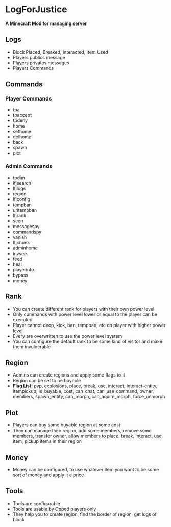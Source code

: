 # LogForJustice
**A Minecraft Mod for managing server**

## Logs
- Block Placed, Breaked, Interacted, Item Used
- Players publics message
- Players privates messages
- Players Commands


## Commands
 ### Player Commands
- tpa
- tpaccept
- tpdeny
- home
- sethome
- delhome
- back
- spawn
- plot
 ### Admin Commands
 - tpdim
- lfjsearch
- lfjlogs
- region
- lfjconfig
- tempban
- untempban
- lfjrank
- seen
- messagespy
- commandspy
- vanish
- lfjchunk
- adminhome
- invsee
- feed
- heal
- playerinfo
- bypass
- money


## Rank
- You can create different rank for players with their own power level
- Only commands with power level lower or equal to the player can be executed
- Player cannot deop, kick, ban, tempban, etc on player with higher power level
- Every are overwritten to use the power level system
- You can configure the default rank to be some kind of visitor and make them invulnerable

## Region
- Admins can create regions and apply some flags to it
- Region can be set to be buyable
- **Flag List:** pvp, explosions, place, break, use, interact, interact-entity, itempickup, is_buyable, cost, can_chat, can_use_command, owner, members, spawn_entity, can_morph, can_aquire_morph, force_unmorph

## Plot
- Players can buy some buyable region at some cost
- They can manage their region, add some members, remove some members, transfer owner, allow members to place, break, interact, use item, pickup items in their region

## Money
- Money can be configured, to use whatever item  you want to be some sort of money and apply it a price

## Tools
- Tools are configurable
- Tools are usable by Opped players only
- They help you to create region, find the border of region, get logs of block
